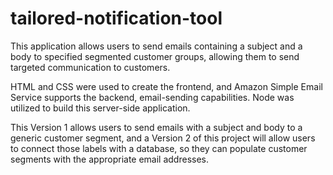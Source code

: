 # tailored-notification-tool

This application allows users to send emails containing a subject and a body to specified segmented customer groups, allowing them to send targeted communication to customers. 

HTML and CSS were used to create the frontend, and Amazon Simple Email Service supports the backend, email-sending capabilities. Node was utilized to build this server-side application.

This Version 1 allows users to send emails with a subject and body to a generic customer segment, and a Version 2 of this project will allow users to connect those labels with a database, so they can populate customer segments with the appropriate email addresses.
